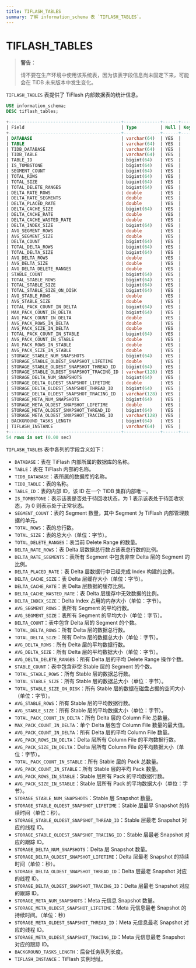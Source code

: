 ```yaml
---
title: TIFLASH_TABLES
summary: 了解 information_schema 表 `TIFLASH_TABLES`。
---
```


# TIFLASH_TABLES

> **警告：**
>
> 请不要在生产环境中使用该系统表，因为该表字段信息尚未固定下来，可能会在 TiDB 未来版本中发生变化。

`TIFLASH_TABLES` 表提供了 TiFlash 内部数据表的统计信息。

```sql
USE information_schema;
DESC tiflash_tables;
```

```sql
+-------------------------------------------+--------------+------+------+---------+-------+
| Field                                     | Type         | Null | Key  | Default | Extra |
+-------------------------------------------+--------------+------+------+---------+-------+
| DATABASE                                  | varchar(64)  | YES  |      | NULL    |       |
| TABLE                                     | varchar(64)  | YES  |      | NULL    |       |
| TIDB_DATABASE                             | varchar(64)  | YES  |      | NULL    |       |
| TIDB_TABLE                                | varchar(64)  | YES  |      | NULL    |       |
| TABLE_ID                                  | bigint(64)   | YES  |      | NULL    |       |
| IS_TOMBSTONE                              | bigint(64)   | YES  |      | NULL    |       |
| SEGMENT_COUNT                             | bigint(64)   | YES  |      | NULL    |       |
| TOTAL_ROWS                                | bigint(64)   | YES  |      | NULL    |       |
| TOTAL_SIZE                                | bigint(64)   | YES  |      | NULL    |       |
| TOTAL_DELETE_RANGES                       | bigint(64)   | YES  |      | NULL    |       |
| DELTA_RATE_ROWS                           | double       | YES  |      | NULL    |       |
| DELTA_RATE_SEGMENTS                       | double       | YES  |      | NULL    |       |
| DELTA_PLACED_RATE                         | double       | YES  |      | NULL    |       |
| DELTA_CACHE_SIZE                          | bigint(64)   | YES  |      | NULL    |       |
| DELTA_CACHE_RATE                          | double       | YES  |      | NULL    |       |
| DELTA_CACHE_WASTED_RATE                   | double       | YES  |      | NULL    |       |
| DELTA_INDEX_SIZE                          | bigint(64)   | YES  |      | NULL    |       |
| AVG_SEGMENT_ROWS                          | double       | YES  |      | NULL    |       |
| AVG_SEGMENT_SIZE                          | double       | YES  |      | NULL    |       |
| DELTA_COUNT                               | bigint(64)   | YES  |      | NULL    |       |
| TOTAL_DELTA_ROWS                          | bigint(64)   | YES  |      | NULL    |       |
| TOTAL_DELTA_SIZE                          | bigint(64)   | YES  |      | NULL    |       |
| AVG_DELTA_ROWS                            | double       | YES  |      | NULL    |       |
| AVG_DELTA_SIZE                            | double       | YES  |      | NULL    |       |
| AVG_DELTA_DELETE_RANGES                   | double       | YES  |      | NULL    |       |
| STABLE_COUNT                              | bigint(64)   | YES  |      | NULL    |       |
| TOTAL_STABLE_ROWS                         | bigint(64)   | YES  |      | NULL    |       |
| TOTAL_STABLE_SIZE                         | bigint(64)   | YES  |      | NULL    |       |
| TOTAL_STABLE_SIZE_ON_DISK                 | bigint(64)   | YES  |      | NULL    |       |
| AVG_STABLE_ROWS                           | double       | YES  |      | NULL    |       |
| AVG_STABLE_SIZE                           | double       | YES  |      | NULL    |       |
| TOTAL_PACK_COUNT_IN_DELTA                 | bigint(64)   | YES  |      | NULL    |       |
| MAX_PACK_COUNT_IN_DELTA                   | bigint(64)   | YES  |      | NULL    |       |
| AVG_PACK_COUNT_IN_DELTA                   | double       | YES  |      | NULL    |       |
| AVG_PACK_ROWS_IN_DELTA                    | double       | YES  |      | NULL    |       |
| AVG_PACK_SIZE_IN_DELTA                    | double       | YES  |      | NULL    |       |
| TOTAL_PACK_COUNT_IN_STABLE                | bigint(64)   | YES  |      | NULL    |       |
| AVG_PACK_COUNT_IN_STABLE                  | double       | YES  |      | NULL    |       |
| AVG_PACK_ROWS_IN_STABLE                   | double       | YES  |      | NULL    |       |
| AVG_PACK_SIZE_IN_STABLE                   | double       | YES  |      | NULL    |       |
| STORAGE_STABLE_NUM_SNAPSHOTS              | bigint(64)   | YES  |      | NULL    |       |
| STORAGE_STABLE_OLDEST_SNAPSHOT_LIFETIME   | double       | YES  |      | NULL    |       |
| STORAGE_STABLE_OLDEST_SNAPSHOT_THREAD_ID  | bigint(64)   | YES  |      | NULL    |       |
| STORAGE_STABLE_OLDEST_SNAPSHOT_TRACING_ID | varchar(128) | YES  |      | NULL    |       |
| STORAGE_DELTA_NUM_SNAPSHOTS               | bigint(64)   | YES  |      | NULL    |       |
| STORAGE_DELTA_OLDEST_SNAPSHOT_LIFETIME    | double       | YES  |      | NULL    |       |
| STORAGE_DELTA_OLDEST_SNAPSHOT_THREAD_ID   | bigint(64)   | YES  |      | NULL    |       |
| STORAGE_DELTA_OLDEST_SNAPSHOT_TRACING_ID  | varchar(128) | YES  |      | NULL    |       |
| STORAGE_META_NUM_SNAPSHOTS                | bigint(64)   | YES  |      | NULL    |       |
| STORAGE_META_OLDEST_SNAPSHOT_LIFETIME     | double       | YES  |      | NULL    |       |
| STORAGE_META_OLDEST_SNAPSHOT_THREAD_ID    | bigint(64)   | YES  |      | NULL    |       |
| STORAGE_META_OLDEST_SNAPSHOT_TRACING_ID   | varchar(128) | YES  |      | NULL    |       |
| BACKGROUND_TASKS_LENGTH                   | bigint(64)   | YES  |      | NULL    |       |
| TIFLASH_INSTANCE                          | varchar(64)  | YES  |      | NULL    |       |
+-------------------------------------------+--------------+------+------+---------+-------+
54 rows in set (0.00 sec)
```

`TIFLASH_TABLES` 表中各列的字段含义如下：

- `DATABASE`：表在 TiFlash 内部所属的数据库的名称。
- `TABLE`：表在 TiFlash 内部的名称。
- `TIDB_DATABASE`：表所属的数据库的名称。
- `TIDB_TABLE`：表的名称。
- `TABLE_ID`：表的内部 ID，该 ID 在一个 TiDB 集群内部唯一。
- `IS_TOMBSTONE`：表示该表是否处于待回收状态，为 1 表示该表处于待回收状态，为 0 则表示处于正常状态。
- `SEGMENT_COUNT`：表的 Segment 数量，其中 Segment 为 TiFlash 内部管理数据的单元。
- `TOTAL_ROWS`：表的总行数。
- `TOTAL_SIZE`：表的总大小（单位：字节）。
- `TOTAL_DELETE_RANGES`：表当前 Delete Range 的数量。
- `DELTA_RATE_ROWS`：表 Delta 层数据总行数占该表总行数的比例。
- `DELTA_RATE_SEGMENTS`：表所有 Segment 中包含非空 Delta 层的 Segment 的比例。
- `DELTA_PLACED_RATE`：表 Delta 层数据行中已经完成 Index 构建的比例。
- `DELTA_CACHE_SIZE`：表 Delta 层缓存大小（单位：字节）。
- `DELTA_CACHE_RATE`：表 Delta 层数据的缓存比例。
- `DELTA_CACHE_WASTED_RATE`：表 Delta 层缓存中无效数据的比例。
- `DELTA_INDEX_SIZE`：Delta Index 占用的内存大小（单位：字节）。
- `AVG_SEGMENT_ROWS`：表所有 Segment 的平均行数。
- `AVG_SEGMENT_SIZE`：表所有 Segment 的平均大小（单位：字节）。
- `DELTA_COUNT`：表中包含 Delta 层的 Segment 的个数。
- `TOTAL_DELTA_ROWS`：所有 Delta 层的数据总行数。
- `TOTAL_DELTA_SIZE`：所有 Delta 层的数据总大小（单位：字节）。
- `AVG_DELTA_ROWS`：所有 Delta 层的平均数据行数。
- `AVG_DELTA_SIZE`：所有 Delta 层的平均数据大小（单位：字节）。
- `AVG_DELTA_DELETE_RANGES`：所有 Delta 层的平均 Delete Range 操作个数。
- `STABLE_COUNT`：表中包含非空 Stable 层的 Segment 的个数。
- `TOTAL_STABLE_ROWS`：所有 Stable 层的数据总行数。
- `TOTAL_STABLE_SIZE`：所有 Stable 层的数据总大小（单位：字节）。
- `TOTAL_STABLE_SIZE_ON_DISK`：所有 Stable 层的数据在磁盘占据的空间大小（单位：字节）。
- `AVG_STABLE_ROWS`：所有 Stable 层的平均数据行数。
- `AVG_STABLE_SIZE`：所有 Stable 层的平均数据大小（单位：字节）。
- `TOTAL_PACK_COUNT_IN_DELTA`：所有 Delta 层的 Column File 总数量。
- `MAX_PACK_COUNT_IN_DELTA`：单个 Delta 层包含 Column File 数量的最大值。
- `AVG_PACK_COUNT_IN_DELTA`：所有 Delta 层的平均 Column File 数量。
- `AVG_PACK_ROWS_IN_DELTA`：Delta 层所有 Column File 的平均数据行数。
- `AVG_PACK_SIZE_IN_DELTA`：Delta 层所有 Column File 的平均数据大小（单位：字节）。
- `TOTAL_PACK_COUNT_IN_STABLE`：所有 Stable 层的 Pack 总数量。
- `AVG_PACK_COUNT_IN_STABLE`：所有 Stable 层的平均 Pack 数量。
- `AVG_PACK_ROWS_IN_STABLE`：Stable 层所有 Pack 的平均数据行数。
- `AVG_PACK_SIZE_IN_STABLE`：Stable 层所有 Pack 的平均数据大小（单位：字节）。
- `STORAGE_STABLE_NUM_SNAPSHOTS`：Stable 层 Snapshot 数量。
- `STORAGE_STABLE_OLDEST_SNAPSHOT_LIFETIME`：Stable 层最早 Snapshot 的持续时间（单位：秒）。
- `STORAGE_STABLE_OLDEST_SNAPSHOT_THREAD_ID`：Stable 层最老 Snapshot 对应的线程 ID。
- `STORAGE_STABLE_OLDEST_SNAPSHOT_TRACING_ID`：Stable 层最老 Snapshot 对应的跟踪 ID。
- `STORAGE_DELTA_NUM_SNAPSHOTS`：Delta 层 Snapshot 数量。
- `STORAGE_DELTA_OLDEST_SNAPSHOT_LIFETIME`：Delta 层最老 Snapshot 的持续时间（单位：秒）。
- `STORAGE_DELTA_OLDEST_SNAPSHOT_THREAD_ID`：Delta 层最老 Snapshot 对应的线程 ID。
- `STORAGE_DELTA_OLDEST_SNAPSHOT_TRACING_ID`：Delta 层最老 Snapshot 对应的跟踪 ID。
- `STORAGE_META_NUM_SNAPSHOTS`：Meta 元信息 Snapshot 数量。
- `STORAGE_META_OLDEST_SNAPSHOT_LIFETIME`：Meta 元信息最老 Snapshot 的持续时间。（单位：秒）
- `STORAGE_META_OLDEST_SNAPSHOT_THREAD_ID`：Meta 元信息最老 Snapshot 对应的线程 ID。
- `STORAGE_META_OLDEST_SNAPSHOT_TRACING_ID`：Meta 元信息最老 Snapshot 对应的跟踪 ID。
- `BACKGROUND_TASKS_LENGTH`：后台任务队列长度。
- `TIFLASH_INSTANCE`：TiFlash 实例地址。
